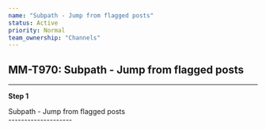 ```yaml
---
name: "Subpath - Jump from flagged posts"
status: Active
priority: Normal
team_ownership: "Channels"
---
```


## MM-T970: Subpath - Jump from flagged posts

---

**Step 1**

Subpath - Jump from flagged posts\
\--------------------
